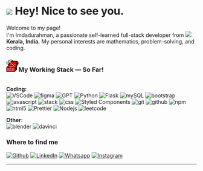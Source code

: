 <h1><img src="https://emojis.slackmojis.com/emojis/images/1531849430/4246/blob-sunglasses.gif?1531849430" width="30"/> Hey! Nice to see you.</h1>

<p>Welcome to my page! </br> I'm Imdadurahman, a passionate self-learned full-stack developer from <img src="https://cdn-icons-png.flaticon.com/512/9906/9906480.png" width="13"/> <b>Kerala, India.</b> My personal interests are mathematics, problem-solving, and coding.</p>
<h3><img src="assets/toolbox.gif">My Working Stack — So Far!</h3>
<p>
<br>
<b>Coding:</b><br>
<img alt="VSCode" src="https://custom-icon-badges.demolab.com/badge/Visual%20Studio%20Code-0078d7.svg?logo=vsc&logoColor=white">
<img alt="figma" src="https://img.shields.io/badge/Figma-F24E1E?logo=figma&logoColor=white">
<img alt="GPT" src="https://img.shields.io/badge/ChatGPT-74aa9c?logo=openai&logoColor=white">
<img alt="Python" src="https://img.shields.io/badge/Python%20IDLE-3776AB?logo=python&logoColor=fff">
<img alt="Flask" src="https://img.shields.io/badge/Flask-000?logo=flask&logoColor=fff">
<img alt="mySQL" src="https://img.shields.io/badge/MySQL-4479A1?logo=mysql&logoColor=fff">
<img alt="bootstrap" src="https://img.shields.io/badge/Bootstrap-7952B3?logo=bootstrap&logoColor=fff">
<img alt="javascript" src="https://img.shields.io/badge/JavaScript-F7DF1E?logo=javascript&logoColor=000">
<img alt="stack" src="https://img.shields.io/badge/-Stack%20Overflow-FE7A16?logo=stack-overflow&logoColor=white">
<img alt="css" src="https://img.shields.io/badge/CSS-639?logo=css&logoColor=fff">
<img alt="Styled Components" src="https://img.shields.io/badge/-Styled_Components-db7092?style=flat-square&logo=styled-components&logoColor=white" />
<img alt="git" src="https://img.shields.io/badge/-Git-F05032?style=flat-square&logo=git&logoColor=white" />
<img alt="github" src="https://img.shields.io/badge/GitHub-%23121011.svg?logo=github&logoColor=white">
<img alt="npm" src="https://img.shields.io/badge/-NPM-CB3837?style=flat-square&logo=npm&logoColor=white" />
<img alt="html5" src="https://img.shields.io/badge/-HTML5-E34F26?style=flat-square&logo=html5&logoColor=white" />
<img alt="Prettier" src="https://img.shields.io/badge/-Prettier-F7B93E?style=flat-square&logo=prettier&logoColor=white" />
<img alt="Nodejs" src="https://img.shields.io/badge/-Nodejs-43853d?style=flat-square&logo=Node.js&logoColor=white" />
<img alt="leetcode" src="https://img.shields.io/badge/LeetCode-000000?logo=LeetCode&logoColor=#d16c06">
<br>

<b>Other:</b><br>
<img alt="blender" src="https://img.shields.io/badge/Blender-%23F5792A.svg?logo=blender&logoColor=white">
<img alt="davinci" src="https://img.shields.io/badge/DaVinci%20Resolve-1C1C1C?logo=blackmagicdesign&logoColor=white">

</p>
<h3>Where to find me</h3>
<p><a href="https://github.com/IMDADLY" target="_blank"><img alt="Github" src="https://img.shields.io/badge/GitHub-%2312100E.svg?&style=for-the-badge&logo=Github&logoColor=white" /></a></a> <a href="https://www.linkedin.com/in/imdadurahiman-imran-b5244524a/" target="_blank"><img alt="LinkedIn" src="https://img.shields.io/badge/linkedin-%230077B5.svg?&style=for-the-badge&logo=linkedin&logoColor=white" /></a></a> <a href="https://wa.me/918891633158" target="_blank"><img alt="Whatsapp" src="https://img.shields.io/badge/WhatsApp-25D366?style=for-the-badge&logo=whatsapp&logoColor=white" /></a></a> <a href="http://instagram.com/imdadlyy/" target="_blank"><img alt="Instagram" src="https://img.shields.io/badge/Instagram-%23E4405F.svg?style=for-the-badge&logo=Instagram&logoColor=white" /></a></a>
</p>

---
